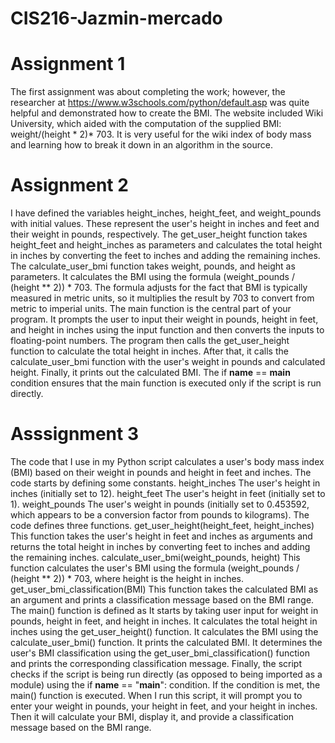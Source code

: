 # CIS216-Jazmin-mercado

# Assignment 1
The first assignment was about completing the work; however, the researcher at https://www.w3schools.com/python/default.asp was quite helpful and demonstrated how to create the BMI. The website included Wiki University, which aided with the computation of the supplied BMI: weight/(height * 2)* 703. It is very useful for the wiki index of body mass and learning how to break it down in an algorithm in the source.

# Assignment 2
I have defined the variables height_inches, height_feet, and weight_pounds with initial values. These represent the user's height in inches and feet and their weight in pounds, respectively. The get_user_height function takes height_feet and height_inches as parameters and calculates the total height in inches by converting the feet to inches and adding the remaining inches. The calculate_user_bmi function takes weight, pounds, and height as parameters. It calculates the BMI using the formula (weight_pounds / (height ** 2)) * 703. The formula adjusts for the fact that BMI is typically measured in metric units, so it multiplies the result by 703 to convert from metric to imperial units. The main function is the central part of your program. It prompts the user to input their weight in pounds, height in feet, and height in inches using the input function and then converts the inputs to floating-point numbers. The program then calls the get_user_height function to calculate the total height in inches. After that, it calls the calculate_user_bmi function with the user's weight in pounds and calculated height. Finally, it prints out the calculated BMI. The if __name__ == __main__ condition ensures that the main function is executed only if the script is run directly.

# Asssignment 3
The code that I use in my Python script calculates a user's body mass index (BMI) based on their weight in pounds and height in feet and inches. The code starts by defining some constants. height_inches The user's height in inches (initially set to 12). height_feet The user's height in feet (initially set to 1). weight_pounds The user's weight in pounds (initially set to 0.453592, which appears to be a conversion factor from pounds to kilograms). The code defines three functions. get_user_height(height_feet, height_inches) This function takes the user's height in feet and inches as arguments and returns the total height in inches by converting feet to inches and adding the remaining inches. calculate_user_bmi(weight_pounds, height) This function calculates the user's BMI using the formula (weight_pounds / (height ** 2)) * 703, where height is the height in inches. get_user_bmi_classification(BMI) This function takes the calculated BMI as an argument and prints a classification message based on the BMI range. The main() function is defined as It starts by taking user input for weight in pounds, height in feet, and height in inches. It calculates the total height in inches using the get_user_height() function. It calculates the BMI using the calculate_user_bmi() function. It prints the calculated BMI. It determines the user's BMI classification using the get_user_bmi_classification() function and prints the corresponding classification message. Finally, the script checks if the script is being run directly (as opposed to being imported as a module) using the if __name__ == "__main__": condition. If the condition is met, the main() function is executed. When I run this script, it will prompt you to enter your weight in pounds, your height in feet, and your height in inches. Then it will calculate your BMI, display it, and provide a classification message based on the BMI range.
